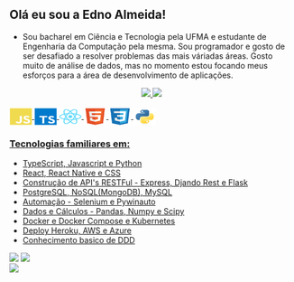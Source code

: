 ## Olá eu sou a Edno Almeida!
- Sou bacharel em Ciência e Tecnologia pela UFMA e estudante de Engenharia da Computação pela mesma. Sou programador e gosto de ser desafiado a resolver problemas das mais váriadas áreas. Gosto muito de análise de dados, mas no momento estou focando meus esforços para a área de desenvolvimento de aplicações.

<div align="center">
  <a href="https://github.com/edno2819">
  <img height="180em" src="https://github-readme-stats.vercel.app/api?username=edno2819&show_icons=true&theme=dracula&include_all_commits=true&count_private=true"/>
  <img height="180em" src="https://github-readme-stats.vercel.app/api/top-langs/?username=edno2819&layout=compact&langs_count=7&theme=dracula"/>
</div>
<div style="display: inline_block"><br>
  <img align="center" alt="Edno-Js" height="30" width="40" src="https://raw.githubusercontent.com/devicons/devicon/master/icons/javascript/javascript-plain.svg">
  <img align="center" alt="Edno-Ts" height="30" width="40" src="https://raw.githubusercontent.com/devicons/devicon/master/icons/typescript/typescript-plain.svg">
  <img align="center" alt="Edno-React" height="30" width="40" src="https://raw.githubusercontent.com/devicons/devicon/master/icons/react/react-original.svg">
  <img align="center" alt="Edno-HTML" height="30" width="40" src="https://raw.githubusercontent.com/devicons/devicon/master/icons/html5/html5-original.svg">
  <img align="center" alt="Edno-CSS" height="30" width="40" src="https://raw.githubusercontent.com/devicons/devicon/master/icons/css3/css3-original.svg">
  <img align="center" alt="Edno-Python" height="30" width="40" src="https://raw.githubusercontent.com/devicons/devicon/master/icons/python/python-original.svg">
</div>
  
### Tecnologias familiares em:
- TypeScript, Javascript e Python
- React, React Native e CSS
- Construção de API's RESTFul - Express, Djando Rest e Flask
- PostgreSQL, NoSQL(MongoDB), MySQL
- Automação - Selenium e Pywinauto
- Dados e Cálculos - Pandas, Numpy e Scipy
- Docker e Docker Compose e Kubernetes
- Deploy Heroku, AWS e Azure
- Conhecimento basico de DDD

 
<div> 
  <a href = "mailto:edno2819@gmail.com"><img src="https://img.shields.io/badge/-Gmail-%23333?style=for-the-badge&logo=gmail&logoColor=white" target="_blank"></a>
  <a href="https://www.linkedin.com/in/edno-almeida/" target="_blank"><img src="https://img.shields.io/badge/-LinkedIn-%230077B5?style=for-the-badge&logo=linkedin&logoColor=white" target="_blank"></a>  
</div>
<a href="https://visitcount.itsvg.in">
  <img src="https://visitcount.itsvg.in/api?id=edno2819&label=Profile%20Views&color=1&icon=5&pretty=true" />
</a>
